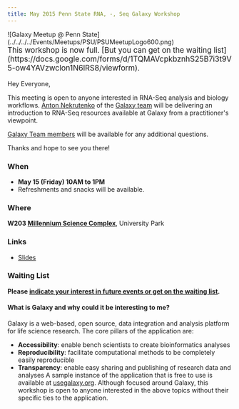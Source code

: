 ```yaml
---
title: May 2015 Penn State RNA, -, Seq Galaxy Workshop
---
```

<div class='center'>![Galaxy Meetup @ Penn State](../../../../Events/Meetups/PSU/PSUMeetupLogo600.png)</div>



<div class='red center'> <span style="font-size: larger;">This workshop is now full.  [But you can get on the waiting list](https://docs.google.com/forms/d/1TQMAVcpkbznhS25B7i3t9V5-ow4YAVzwclon1N6lRS8/viewform).</span>
</div>

<br />
Hey Everyone,

This meeting is open to anyone interested in RNA-Seq analysis and biology workflows.
[Anton Nekrutenko](/anton) of the [Galaxy team](../../../../GalaxyTeam) will be delivering an introduction to RNA-Seq resources available at Galaxy from a practitioner's viewpoint. 

[Galaxy Team members](../../../../GalaxyTeam) will be available for any additional questions.

Thanks and hope to see you there!


### When

* **May 15 (Friday) 10AM to 1PM**
* Refreshments and snacks will be available.

### Where

**W203 [Millennium Science Complex](https://www.google.com/maps/place/Millennium+Science+Complex,+Penn+State+University,+University+Park,+PA+16802/@40.8017296,-77.8601254,17z/data=!3m1!4b1!4m2!3m1!1s0x89cea621d4b03297:0x723af4c4d0a9223a)**, University Park

### Links

* [Slides](https://speakerdeck.com/nekrut/structure-workshop)

### Waiting List

**Please [indicate your interest in future events or get on the waiting list](https://docs.google.com/forms/d/1TQMAVcpkbznhS25B7i3t9V5-ow4YAVzwclon1N6lRS8/viewform).**


#### What is Galaxy and why could it be interesting to me?
Galaxy is a web-based, open source, data integration and analysis platform for life science research. The core pillars of the application are:
* **Accessibility**: enable bench scientists to create bioinformatics analyses
* **Reproducibility**: facilitate computational methods to be completely easily reproducible
* **Transparency**: enable easy sharing and publishing of research data and analyses
A sample instance of the application that is free to use is available at [usegalaxy.org](https://usegalaxy.org/).
Although focused around Galaxy, this workshop is open to anyone interested in the above topics without their specific ties to the application.
